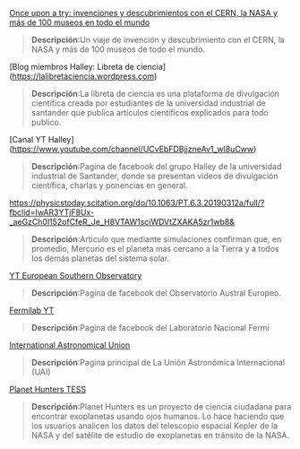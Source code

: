 [Once upon a try: invenciones y descubrimientos con el CERN, la NASA y más de 100 museos en todo el mundo](https://artsandculture.google.com/project/once-upon-a-try)
>**Descripción**:Un viaje de invención y descubrimiento
con el CERN, la NASA y más de 100 museos de todo el mundo.

[Blog miembros Halley: Libreta de ciencia]
(https://lalibretaciencia.wordpress.com)
>**Descripción**:La libreta de ciencia es una plataforma de divulgación científica creada 
por estudiantes de la universidad industrial de santander  que publica artículos científicos 
explicados para todo publico.


[Canal YT Halley]
(https://www.youtube.com/channel/UCvEbFDBjjzneAv1_wl8uCww)
>**Descripción**:Pagina de facebook del grupo Halley de la universidad industrial de Santander,
donde se presentan videos de divulgación científica, charlas y ponencias en general.


https://physicstoday.scitation.org/do/10.1063/PT.6.3.20190312a/full/?fbclid=IwAR3YTjF8Ux-_aeGzCh0l152ofCfeR_Je_H8VTAW1sciWDVtZXAKA5zr1wb8&
>**Descripción**:Articulo que mediante simulaciones confirman que, en promedio, 
Mercurio es el planeta más cercano a la Tierra y a todos los demás planetas del sistema solar.


[YT European Southern Observatory](https://www.youtube.com/channel/UCIhYoC2VIAJqCkoIWNHBQ3Q)
>**Descripción**:Pagina de facebook del Observatorio Austral Europeo.


[Fermilab YT](https://www.youtube.com/channel/UCD5B6VoXv41fJ-IW8Wrhz9A)
>**Descripción**:Pagina de facebook del  Laboratorio Nacional Fermi

[International Astronomical Union](https://www.iau.org/)
>**Descripción**:Pagina principal de La Unión Astronómica Internacional (UAI)

[Planet Hunters TESS](https://www.zooniverse.org/projects/nora-dot-eisner/planet-hunters-tess?fbclid=IwAR3GXUsYdcoP2DfbS5cN7-e5TKHOtU6KFuAgdfB2kM0bFMmb7Xy6790FD64)
>**Descripción**:Planet Hunters es un proyecto de ciencia ciudadana para encontrar exoplanetas usando ojos humanos. Lo hace haciendo que los usuarios analicen los datos del telescopio espacial Kepler de la NASA y del satélite de estudio de exoplanetas en tránsito de la NASA.



